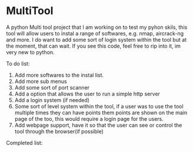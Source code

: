 # MultiTool
A python Multi tool project that I am working on to test my pyhon skils, this tool will allow users to instal a range of softwares, e.g. nmap, aircrack-ng and more. I do want to add some sort of login system within the tool but at the moment, that can wait. If you see this code, feel free to rip into it, im very new to python. 


To do list: 
1. Add more softwares to the instal list. 
2. Add more sub menus 
3. Add some sort of port scanner
4. Add a option that allows the user to run a simple http server 
5. Add a login system (if needed)
6. Some sort of level system within the tool, if a user was to use the tool multiple times they can have points them points are shown on the main page of the too, this would require a login page for the users.
7. Add webpage support, have it so that the user can see or control the tool through the browser(if possible) 

Completed list: 
